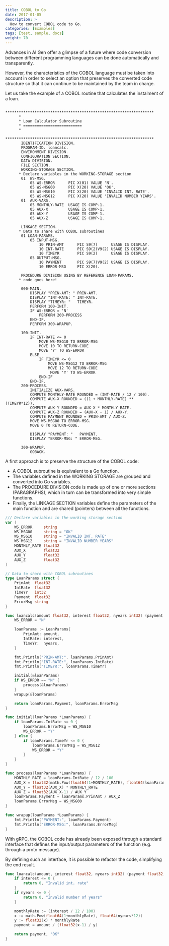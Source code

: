 ```yaml
---
title: COBOL to Go
date: 2017-01-05
description: >
  How to convert COBOL code to Go.
categories: [Examples]
tags: [test, sample, docs]
weight: 70
---
```


Advances in AI Gen offer a glimpse of a future where code conversion between different programming languages can be done automatically and transparently.

However, the characteristics of the COBOL language must be taken into account in order to select an option that preserves the converted code structure so that it can continue to be maintained by the team in charge.

Let us take the example of a COBOL routine that calculates the instalment of a loan.

```cobol
      ******************************************************************
      *
      * Loan Calculator Subroutine
      * ==========================
      *
      ******************************************************************
       IDENTIFICATION DIVISION.
       PROGRAM-ID. loancalc.
       ENVIRONMENT DIVISION.
       CONFIGURATION SECTION.
       DATA DIVISION.
       FILE SECTION.
       WORKING-STORAGE SECTION.
      * Declare variables in the WORKING-STORAGE section
       01  WS-MSG.
           05 WS-ERROR      PIC X(01) VALUE 'N'.
           05 WS-MSG00      PIC X(20) VALUE 'OK'.
           05 WS-MSG10      PIC X(20) VALUE 'INVALID INT. RATE'.
           05 WS-MSG12      PIC X(20) VALUE 'INVALID NUMBER YEARS'.
       01  AUX-VARS.
           05 MONTHLY-RATE  USAGE IS COMP-1.
           05 AUX-X         USAGE IS COMP-1.
           05 AUX-Y         USAGE IS COMP-1.
           05 AUX-Z         USAGE IS COMP-1.

       LINKAGE SECTION.
      * Data to share with COBOL subroutines 
       01 LOAN-PARAMS.
           05 INPUT-MSG.
               10 PRIN-AMT      PIC S9(7)      USAGE IS DISPLAY.
               10 INT-RATE      PIC S9(2)V9(2) USAGE IS DISPLAY.
               10 TIMEYR        PIC S9(2)      USAGE IS DISPLAY.
           05 OUTPUT-MSG.
               10 PAYMENT       PIC S9(7)V9(2) USAGE IS DISPLAY.
               10 ERROR-MSG     PIC X(20).

       PROCEDURE DIVISION USING BY REFERENCE LOAN-PARAMS. 
      * code goes here!
       
       000-MAIN.   
           DISPLAY "PRIN-AMT: " PRIN-AMT.  
           DISPLAY "INT-RATE: " INT-RATE.
           DISPLAY "TIMEYR: "   TIMEYR.    
           PERFORM 100-INIT.
           IF WS-ERROR = 'N'
               PERFORM 200-PROCESS
           END-IF.
           PERFORM 300-WRAPUP.    
       
       100-INIT.  
           IF INT-RATE <= 0
               MOVE WS-MSG10 TO ERROR-MSG
               MOVE 10 TO RETURN-CODE
               MOVE 'Y' TO WS-ERROR
           ELSE
               IF TIMEYR <= 0
                   MOVE WS-MSG12 TO ERROR-MSG
                   MOVE 12 TO RETURN-CODE
                    MOVE 'Y' TO WS-ERROR
               END-IF
           END-IF.                  
       200-PROCESS.
           INITIALIZE AUX-VARS.
           COMPUTE MONTHLY-RATE ROUNDED = (INT-RATE / 12 / 100).
           COMPUTE AUX-X ROUNDED = ((1 + MONTHLY-RATE) ** (TIMEYR*12)).
           COMPUTE AUX-Y ROUNDED = AUX-X * MONTHLY-RATE.
           COMPUTE AUX-Z ROUNDED = (AUX-X - 1) / AUX-Y.
           COMPUTE PAYMENT ROUNDED = PRIN-AMT / AUX-Z.
           MOVE WS-MSG00 TO ERROR-MSG.
           MOVE 0 TO RETURN-CODE.

           DISPLAY "PAYMENT: "   PAYMENT.
           DISPLAY "ERROR-MSG: " ERROR-MSG.

       300-WRAPUP.
           GOBACK.     
```

A first approach is to preserve the structure of the COBOL code:
* A COBOL subroutine is equivalent to a Go function. 
* The variables defined in the WORKING STORAGE are grouped and converted into Go variables. 
* The PROCEDURE DIVISION code is made up of one or more sections (PARAGRAPHS), which in turn can be transformed into very simple functions.
* Finally, the LINKAGE SECTION variables define the parameters of the main function and are shared (pointers) between all the functions.

```go
/// Declare variables in the working storage section
var (
	WS_ERROR     string
	WS_MSG00     string = "OK"
	WS_MSG10     string = "INVALID INT. RATE"
	WS_MSG12     string = "INVALID NUMBER YEARS"
	MONTHLY_RATE float32
	AUX_X        float32
	AUX_Y        float32
	AUX_Z        float32
)

// Data to share with COBOL subroutines
type LoanParams struct {
	PrinAmt  float32
	IntRate  float32
	TimeYr   int32
	Payment  float32
	ErrorMsg string
}

func loancalc(amount float32, interest float32, nyears int32) (payment float32, errmsg string) {
	WS_ERROR = "N"

	loanParams := LoanParams{
		PrinAmt: amount,
		IntRate: interest,
		TimeYr:  nyears,
	}

	fmt.Println("PRIN-AMT:", loanParams.PrinAmt)
	fmt.Println("INT-RATE:", loanParams.IntRate)
	fmt.Println("TIMEYR:", loanParams.TimeYr)

	initial(&loanParams)
	if WS_ERROR == "N" {
		process(&loanParams)
	}
	wrapup(&loanParams)

	return loanParams.Payment, loanParams.ErrorMsg
}

func initial(loanParams *LoanParams) {
	if loanParams.IntRate <= 0 {
		loanParams.ErrorMsg = WS_MSG10
		WS_ERROR = "Y"
	} else {
		if loanParams.TimeYr <= 0 {
			loanParams.ErrorMsg = WS_MSG12
			WS_ERROR = "Y"
		}
	}
}

func process(loanParams *LoanParams) {
	MONTHLY_RATE = loanParams.IntRate / 12 / 100
	AUX_X = float32(math.Pow(float64(1+MONTHLY_RATE), float64(loanParams.TimeYr*12)))
	AUX_Y = float32(AUX_X) * MONTHLY_RATE
	AUX_Z = float32(AUX_X-1) / AUX_Y
	loanParams.Payment = loanParams.PrinAmt / AUX_Z
	loanParams.ErrorMsg = WS_MSG00
}

func wrapup(loanParams *LoanParams) {
	fmt.Println("PAYMENT:", loanParams.Payment)
	fmt.Println("ERROR-MSG:", loanParams.ErrorMsg)
}
```

With gRPC, the COBOL code has already been exposed through a standard interface that defines the input/output parameters of the function (e.g. through a proto message).

By defining such an interface, it is possible to refactor the code, simplifying the end result.

```go 
func loancalc(amount, interest float32, nyears int32) (payment float32, errmsg string) {
	if interest <= 0 {
		return 0, "Invalid int. rate"
	}
	if nyears <= 0 {
		return 0, "Invalid number of years"
	}

	monthlyRate := (interest / 12 / 100)
	x := math.Pow(float64(1+monthlyRate), float64(nyears*12))
	y := float32(x) * monthlyRate
	payment = amount / (float32(x-1) / y)

	return payment, "OK"
}
```



